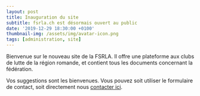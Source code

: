 ```yaml
---
layout: post
title: Inauguration du site
subtitle: fsrla.ch est désormais ouvert au public
date: '2019-12-29 18:30:00 +0100'
thumbnail-img: /assets/img/avatar-icon.png
tags: [administration, site]
---
```


Bienvenue sur le nouveau site de la FSRLA. Il offre une plateforme aux clubs de lutte de la région romande, et contient tous les documents concernant la fédération.

Vos suggestions sont les bienvenues. Vous pouvez soit utiliser le formulaire de contact, soit directement nous [contacter ici](mailto:info@fsrla.ch).
